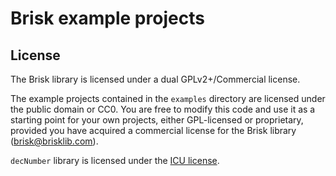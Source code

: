 # Brisk example projects

## License

The Brisk library is licensed under a dual GPLv2+/Commercial license.

The example projects contained in the `examples` directory are licensed under the public domain or CC0. You are free to modify this code and use it as a starting point for your own projects, either GPL-licensed or proprietary, provided you have acquired a commercial license for the Brisk library (brisk@brisklib.com).

`decNumber` library is licensed under the [ICU license](/examples/calc/decNumber/ICU-license.html).
